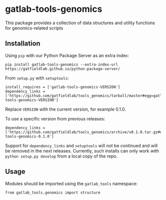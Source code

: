# gatlab-tools-genomics
This package provides a collection of data structures and utility functions for genomics-related scripts

## Installation

Using `pip` with our Python Package Server as an extra index:

    pip install gatlab-tools-genomics --extra-index-url https://gatfieldlab.github.io/python-package-server/
    
From `setup.py` with `setuptools`:

    install_requires = ['gatlab-tools-genomics-VERSION']
    dependency_links = ['https://github.com/gatfieldlab/tools_genomics/tarball/master#egg=gatlab-tools-genomics-VERSION']

Replace `VERSION` with the current version, for example 0.1.0.

To use a specific version from previous releases:

    dependency_links = ['https://github.com/gatfieldlab/tools_genomics/archive/v0.1.0.tar.gz#egg=gatlab-tools-genomics-0.1.0']
    
Support for `dependency_links` and `setuptools` will not be continued and will be removed in the next releases. Currently, such 
installs can only work with `python setup.py develop` from a local copy of the repo.

## Usage

Modules should be imported using the `gatlab_tools` namespace:

    from gatlab_tools.genomics import structure

